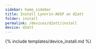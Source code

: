 ```yaml
---
sidebar: home_sidebar
title: Install Lynnrin-AOSP on d2att
folder: install
permalink: /devices/d2att/install
device: d2att
---
```

{% include templates/device_install.md %}
